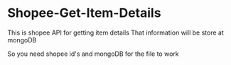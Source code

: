 # Shopee-Get-Item-Details

This is shopee API for getting item details
That information will be store at mongoDB

So you need shopee id's and mongoDB for the file to work
